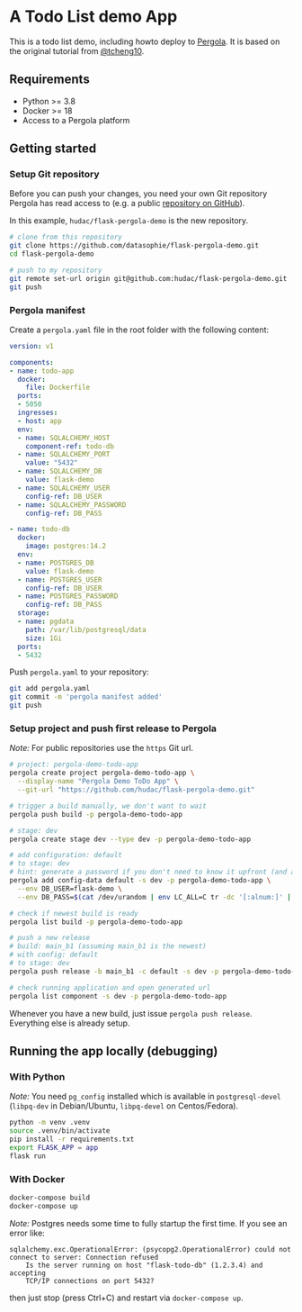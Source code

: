 # A Todo List demo App
This is a todo list demo, including howto deploy to [Pergola](https://pergola.cloud).
It is based on the original tutorial from [@tcheng10](https://tichung.com/blog/2021/20200323_flask/).


## Requirements
* Python >= 3.8
* Docker >= 18
* Access to a Pergola platform


## Getting started

### Setup Git repository
Before you can push your changes, you need your own Git repository Pergola has read access to
(e.g. a public [repository on GitHub](https://docs.github.com/en/repositories/creating-and-managing-repositories/creating-a-new-repository)).

In this example, `hudac/flask-pergola-demo` is the new repository.
```bash
# clone from this repository
git clone https://github.com/datasophie/flask-pergola-demo.git
cd flask-pergola-demo

# push to my repository
git remote set-url origin git@github.com:hudac/flask-pergola-demo.git
git push
```

### Pergola manifest
Create a `pergola.yaml` file in the root folder with the following content:
```yaml
version: v1

components:
- name: todo-app
  docker:
    file: Dockerfile
  ports:
  - 5050
  ingresses:
  - host: app
  env:
  - name: SQLALCHEMY_HOST
    component-ref: todo-db
  - name: SQLALCHEMY_PORT
    value: "5432"
  - name: SQLALCHEMY_DB
    value: flask-demo
  - name: SQLALCHEMY_USER
    config-ref: DB_USER
  - name: SQLALCHEMY_PASSWORD
    config-ref: DB_PASS

- name: todo-db
  docker:
    image: postgres:14.2
  env:
  - name: POSTGRES_DB
    value: flask-demo
  - name: POSTGRES_USER
    config-ref: DB_USER
  - name: POSTGRES_PASSWORD
    config-ref: DB_PASS
  storage:
  - name: pgdata
    path: /var/lib/postgresql/data
    size: 1Gi
  ports:
  - 5432
```

Push `pergola.yaml` to your repository:
```bash
git add pergola.yaml
git commit -m 'pergola manifest added'
git push
```

### Setup project and push first release to Pergola
*Note:* For public repositories use the `https` Git url.
```bash
# project: pergola-demo-todo-app
pergola create project pergola-demo-todo-app \
  --display-name "Pergola Demo ToDo App" \
  --git-url "https://github.com/hudac/flask-pergola-demo.git"

# trigger a build manually, we don't want to wait
pergola push build -p pergola-demo-todo-app

# stage: dev
pergola create stage dev --type dev -p pergola-demo-todo-app

# add configuration: default
# to stage: dev
# hint: generate a password if you don't need to know it upfront (and avoids leaving a trace in shell history)
pergola add config-data default -s dev -p pergola-demo-todo-app \
  --env DB_USER=flask-demo \
  --env DB_PASS=$(cat /dev/urandom | env LC_ALL=C tr -dc '[:alnum:]' | head -c21)

# check if newest build is ready
pergola list build -p pergola-demo-todo-app

# push a new release
# build: main_b1 (assuming main_b1 is the newest)
# with config: default
# to stage: dev
pergola push release -b main_b1 -c default -s dev -p pergola-demo-todo-app

# check running application and open generated url
pergola list component -s dev -p pergola-demo-todo-app
```

Whenever you have a new build, just issue `pergola push release`. Everything else is already setup.

## Running the app locally (debugging)

### With Python
*Note:* You need `pg_config` installed which is available in `postgresql-devel` (`libpq-dev` in Debian/Ubuntu,
`libpq-devel` on Centos/Fedora).

```bash
python -m venv .venv
source .venv/bin/activate
pip install -r requirements.txt
export FLASK_APP = app
flask run
```

### With Docker
```bash
docker-compose build
docker-compose up
```
*Note:* Postgres needs some time to fully startup the first time. If you see an error like:
```
sqlalchemy.exc.OperationalError: (psycopg2.OperationalError) could not connect to server: Connection refused
	Is the server running on host "flask-todo-db" (1.2.3.4) and accepting
	TCP/IP connections on port 5432?
```
then just stop (press Ctrl+C) and restart via `docker-compose up`.
